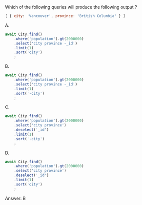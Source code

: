 Which of the following queries will produce the following output ?
```js
[ { city: 'Vancouver', province: 'British Columbia' } ]
```


A. 
```js
await City.find()
    .where('population').gt(2000000) 
    .select('city province -_id') 
    .limit(1) 
    .sort('city') 
    ;
```

B. 
```js
await City.find()
    .where('population').gt(2000000) 
    .select('city province -_id') 
    .limit(1) 
    .sort('-city') 
    ;
```
C. 
```js
await City.find()
    .where('population').gt(2000000) 
    .select('city province') 
    .deselect('_id')
    .limit(1) 
    .sort('-city') 
    ;
```
D. 
```js
await City.find()
    .where('population').gt(2000000) 
    .select('city province') 
    .deselect('_id')
    .limit(1) 
    .sort('city') 
    ;
```



Answer: B